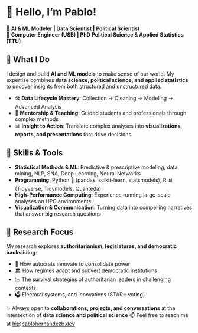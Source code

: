 # 👋 Hello, I’m Pablo!

🔹 **AI & ML Modeler | Data Scientist | Political Scientist**  
🔹 **Computer Engineer (USB) | PhD Political Science & Applied Statistics (TTU)**  

## 🚀 What I Do  
I design and build **AI and ML models** to make sense of our world. My expertise combines **data science, political science, and applied statistics** to uncover insights from both structured and unstructured data.  

- 🛠️ **Data Lifecycle Mastery**: Collection → Cleaning → Modeling → Advanced Analysis  
- 👥 **Mentorship & Teaching**: Guided students and professionals through complex methods  
- 📊 **Insight to Action**: Translate complex analyses into **visualizations, reports, and presentations** that drive decisions  

## 🧠 Skills & Tools  
- **Statistical Methods & ML**: Predictive & prescriptive modeling, data mining, NLP, SNA, Deep Learning, Neural Networks  
- **Programming**: Python 🐍 (pandas, scikit-learn, statsmodels), R 📊 (Tidyverse, Tidymodels, Quanteda)  
- **High-Performance Computing**: Experience running large-scale analyses on HPC environments  
- **Visualization & Communication**: Turning data into compelling narratives that answer big research questions  

## 🎯 Research Focus  
My research explores **authoritarianism, legislatures, and democratic backsliding**:  
- 🔎 How autocrats innovate to consolidate power  
- 🏛️ How regimes adapt and subvert democratic institutions  
- 📉 The survival strategies of authoritarian leaders in challenging contexts
- 🗳 Electoral systems, and innovations (STAR⭐ voting)   

✨ Always open to **collaborations, projects, and conversations** at the intersection of **data science and political science**
📫 Feel free to reach me at hi@pablohernandezb.dev

<!--
**pablohernandezb/pablohernandezb** is a ✨ _special_ ✨ repository because its `README.md` (this file) appears on your GitHub profile.

Here are some ideas to get you started:

- 🔭 I’m currently working on ...
- 🌱 I’m currently learning ...
- 👯 I’m looking to collaborate on ...
- 🤔 I’m looking for help with ...
- 💬 Ask me about ...
- 📫 How to reach me: ...
- 😄 Pronouns: ...
- ⚡ Fun fact: ...
-->
